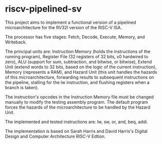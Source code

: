 # riscv-pipelined-sv

This project aims to implement a functional version of a pipelined microarchitecture for
the RV32I version of the RISC-V ISA.

The processor has five stages: Fetch, Decode, Execute, Memory, and Writeback.

The principal units are: Instruction Memory (holds the instructions of the running program),  Register File (32 registers of 32 bits, x0 
hardwired to zero), ALU (support for sum, subtraction, and bitwise, or bitwise), Extend Unit (extend words to 32 bits, based on the logic 
of the current instruction), Memory (represents a RAM), and Hazard Unit (this unit handles the hazards of this microarchitecture, forwarding 
results to subsequent instructions on the pipeline, stalling for the lw instruction, and flushing registers when a branch is taken).

The instruction's opcodes in the Instruction Memory file must be changed manually to modify the testing assembly program. The default program
forces the hazards of the microarchitecture to be handled by the Hazard Unit.

The implemented and tested instructions are: lw, sw, or, and, beq, addi.

The implementation is based on Sarah Harris and David Harris's Digital Design and Computer Architecture RISC-V Edtion.
